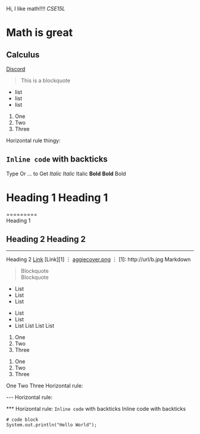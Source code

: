 Hi, I like math!!!!
*CSE15L*
# Math is great
## Calculus
[Discord](http://discord.com)	

> This is a blockquote 

* list
* list
* list

1. One
2. Two
3. Three

Horizontal rule thingy:

`Inline code` with backticks	
---

Type	Or	… to Get
*Italic*	_Italic_	Italic
**Bold**	__Bold__	Bold
# Heading 1	Heading 1
=========	
Heading 1
## Heading 2	Heading 2
---------	
Heading 2
[Link](http://a.com)	[Link][1]
⋮
[aggiecover.png](https://postimg.cc/68Dc0HgY)
⋮
[1]: http://url/b.jpg	Markdown
> Blockquote	 	
Blockquote
* List
* List
* List

- List
- List
- List
List
List
List
1. One
2. Two
3. Three

1) One
2) Two
3) Three

One
Two
Three
Horizontal rule:

---	Horizontal rule:

***	Horizontal rule:
`Inline code` with backticks	 	Inline code with backticks
```
# code block
System.out.println("Hello World");
```
